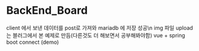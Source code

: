 # BackEnd_Board

client 에서 보낸 데이터를 post로 가져와 mariadb 에 저장 성공\n
img 파일 upload는 블러그에서 본 예제로 만듬(다른것도 더 해보면서 공부해봐야함)
vue + spring boot connect (demo)
